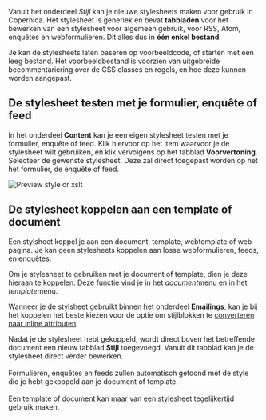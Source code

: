 Vanuit het onderdeel *Stijl* kan je nieuwe stylesheets maken voor
gebruik in Copernica. Het stylesheet is generiek en bevat **tabbladen**
voor het bewerken van een stylesheet voor algemeen gebruik, voor RSS,
Atom, enquêtes en webformulieren. Dit alles dus in **één enkel
bestand**.

Je kan de stylesheets laten baseren op voorbeeldcode, of starten met een
leeg bestand. Het voorbeeldbestand is voorzien van uitgebreide
becommentariering over de CSS classes en regels, en hoe deze kunnen
worden aangepast.

De stylesheet testen met je formulier, enquête of feed
------------------------------------------------------

In het onderdeel **Content** kan je een eigen stylesheet testen met je
formulier, enquête of feed. Klik hiervoor op het item waarvoor je de
stylesheet wilt gebruiken, en klik vervolgens op het tabblad
**Voorvertoning**. Selecteer de gewenste stylesheet. Deze zal direct
toegepast worden op het het formulier, de enquête of feed.

![Preview style or xslt](previewstyleorxslt.jpg)

De stylesheet koppelen aan een template of document
---------------------------------------------------

Een stylsheet koppel je aan een document, template, webtemplate of web
pagina. Je kan geen stylesheets koppelen aan losse webformulieren,
feeds, en enquêtes.

Om je stylesheet te gebruiken met je document of template, dien je deze
hieraan te koppelen. Deze functie vind je in het *document*menu en in
het *template*menu.

Wanneer je de stylsheet gebruikt binnen het onderdeel **Emailings**, kan
je bij het koppelen het beste kiezen voor de optie om stijlblokken te
[converteren naar inline
attributen](./css-style-blokken-automatisch-omzetten-naar-inline-css.md "CSS omzetten naar inline ").

Nadat je de stylesheet hebt gekoppeld, wordt direct boven het
betreffende document een nieuw tabblad **Stijl** toegevoegd. Vanuit dit
tabblad kan je de stylesheet direct verder bewerken.\
\
Formulieren, enquêtes en feeds zullen automatisch getoond met de style
die je hebt gekoppeld aan je document of template. \
\
Een template of document kan maar van een stylesheet tegelijkertijd
gebruik maken. 
